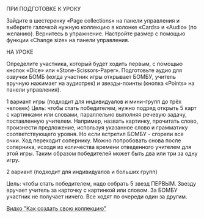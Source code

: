ПРИ ПОДГОТОВКЕ К УРОКУ

Зайдите в шестеренку «Page collections» на панели управления и выберите галочкой нужную коллекцию в колонке «Cards» и «Audio» (по желанию). Вернитесь в упражнение. Настройте размер с помощью функции «Change size» на панели управления.

НА УРОКЕ

Определите участника, который будет ходить первым, с помощью кнопок «Dice» или «Stone-Scissors-Paper». Подготовьте аудио для озвучки БОМБ (когда участник игры открывает БОМБУ, учитель вручную нажимает на аудиотрек) и звезды-поинты (кнопка «Points» на панели управления).

1 вариант игры (подходит для индивидуалов и мини-групп до трёх человек)
Цель: чтобы стать победителем, нужно подряд открыть 5 карт с картинками или словами, параллельно выполняя речевую задачу, поставленную учителем. Например,
назвать картинку, прочитать слово, произнести предложение, используя указанное слово и грамматику соответствующего уровня.
Но если встретил БОМБУ - сгорели все очки. Ход переходит сопернику. Можно попробовать снова после соперника, исходя из количества времени отведенного учителем для этой игры. Таким образом победителей может быть два или три за одну игру.

2 вариант (подходит для индивидуалов и больших групп)

Цель: чтобы стать победителем, надо собрать 5 звезд ПЕРВЫМ. Звезду вручает учитель за карточку с картинкой или словом. За БОМБУ участник не получает ничего. Все ходят по очереди один за другим.

[Видко "Как создать свою коллекцию"](https://vk.com/videos-127712512?section=album_5&z=video-127712512_456239122%2Fclub127712512%2Fpl_-127712512_5)
